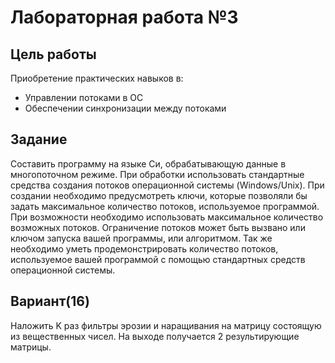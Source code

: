 # Лабораторная работа №3
## Цель работы
Приобретение практических навыков в:
* Управлении потоками в ОС
* Обеспечении синхронизации между потоками

## Задание
Составить программу на языке Си, обрабатывающую данные в многопоточном режиме.
При обработки использовать стандартные средства создания потоков операционной
системы (Windows/Unix). При создании необходимо предусмотреть ключи, которые
позволяли бы задать максимальное количество потоков, используемое программой.
При возможности необходимо использовать максимальное количество возможных
потоков. Ограничение потоков может быть вызвано или ключом запуска вашей
программы, или алгоритмом. Так же необходимо уметь продемонстрировать
количество потоков, используемое вашей программой с помощью стандартных
средств операционной системы.

## Вариант(16)
Наложить K раз фильтры эрозии и наращивания на матрицу состоящую из
вещественных чисел. На выходе получается 2 результирующие матрицы.
